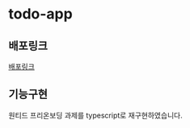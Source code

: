 # todo-app

## 배포링크 
[배포링크](https://todo-app-indol-pi.vercel.app)


## 기능구현
원티드 프리온보딩 과제를 typescript로 재구현하였습니다.

